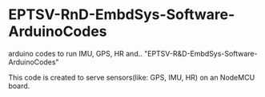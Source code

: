 # EPTSV-RnD-EmbdSys-Software-ArduinoCodes
arduino codes to run IMU, GPS, HR and.. "EPTSV-R&amp;D-EmbdSys-Software-ArduinoCodes"

This code is created to serve sensors(like: GPS, IMU, HR) on an NodeMCU board.
